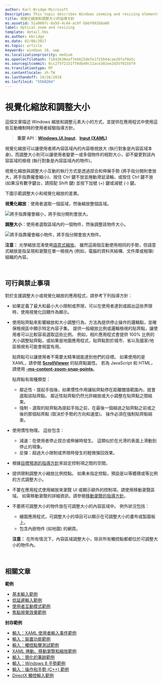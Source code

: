 ```yaml
---
author: Karl-Bridge-Microsoft
Description: This topic describes Windows zooming and resizing elements and provides user experience guidelines for using these interaction mechanisms in your apps.
title: 視覺化縮放和調整大小的指導方針
ms.assetid: 51a0007c-8a5d-4c44-ac9f-bbbf092b8a00
label: Optical zoom and resizing
template: detail.hbs
ms.author: kbridge
ms.date: 02/08/2017
ms.topic: article
keywords: windows 10, uwp
ms.localizationpriority: medium
ms.openlocfilehash: f1643638eaf7eb625defe1f25b44cae20faf0a5c
ms.sourcegitcommit: 6cc275f2151f78db40c11ace381ee2d35f0155f9
ms.translationtype: MT
ms.contentlocale: zh-TW
ms.lasthandoff: 10/26/2018
ms.locfileid: "5568264"
---
```

# <a name="optical-zoom-and-resizing"></a>視覺化縮放和調整大小



這個文章描述 Windows 縮放和調整元素大小的方式，並提供在應用程式中使用這些互動機制時的使用者經驗指導方針。

> **重要 API**：[**Windows.UI.Input**](https://msdn.microsoft.com/library/windows/apps/br242084)、[**Input (XAML)**](https://msdn.microsoft.com/library/windows/apps/br227994)

視覺化縮放可以讓使用者將內容區域內的內容檢視放大 (執行對象是內容區域本身)，而調整大小則可以讓使用者變更一或多個物件的相對大小，卻不變更對該內容區域的檢視 (執行對象是內容區域內的物件)。

視覺化縮放與調整大小互動的執行方式是透過捏合和伸展手勢 (將手指分開則會放大，將手指靠攏會縮小)、按住 Ctrl 鍵不放並捲動滑鼠滾輪，或按住 Ctrl 鍵不放 (如果沒有數字鍵台，請搭配 Shift 鍵) 並按下加號 (+) 鍵或減號 (-) 鍵。

下圖示範調整大小和視覺化縮放的差異。

**視覺化縮放**：使用者選取一個區域，然後縮放整個區域。

![將手指靠攏會縮小，將手指分開則會放大。](images/areazoom.png)

**調整大小**：使用者選取區域內的一個物件，然後調整該物件大小。

![將手指靠攏會縮小物件，將手指分開會放大物件。](images/objectresize.png)

**注意：** 光學縮放混淆使用[語意式縮放](../controls-and-patterns/semantic-zoom.md)。 雖然這兩個互動使用相同的手勢，但語意式縮放是指呈現和瀏覽在單一檢視內 (例如，電腦的資料夾結構、文件庫或相簿) 組織的內容。

 

## <a name="dos-and-donts"></a>可行與禁止事項


對於支援調整大小或視覺化縮放的應用程式，請參考下列指導方針：

-   如果定義了最大和最小大小限制或界限，可以在使用者達到或超出這些界限時，使用視覺化回饋作為顯示。
-   使用貼齊點來影響縮放和大小調整行為，方法為提供停止操作的邏輯點，並確保檢視區中顯示特定內容子集。 提供一般縮放比例或邏輯檢視的貼齊點，讓使用者可以比較容易選取這些比例。 例如，相片應用程式會提供 100% 比例的大小調整貼齊點，或如果是地圖應用程式，貼齊點對於城市、省以及國家/地區檢視有可能會相當有用。

    貼齊點可以讓使用者不需要太精準就能達到他們的目標。 如果使用的是 XAML，請參閱 [**ScrollViewer**](https://msdn.microsoft.com/library/windows/apps/br209527) 的貼齊點屬性。 若為 JavaScript 和 HTML，請使用 [**-ms-content-zoom-snap-points**](https://msdn.microsoft.com/library/hh771895)。

    貼齊點有兩種類型：

    -   鄰近性 - 提起手指後，如果慣性作用讓貼齊點停在距離閾值範圍內，就會選取該貼齊點。 鄰近性貼齊點仍然允許縮放或大小調整在貼齊點之間結束。
    -   強制 - 選取的貼齊點為提起手指之前，在最後一個越過之貼齊點之前或之後的那個貼齊點 (取決於手勢的方向和速度)。 操作必須在強制貼齊點結束。
-   使用慣性物理。 這些包含：
    -   減速：在使用者停止捏合或伸展時發生。 這類似於在光滑的表面上滑動到停止的現象。
    -   反彈：超過大小限制或界限時發生的輕微彈回效果。
-   根據[目標預測的指導方針](guidelines-for-targeting.md)來設定控制項之間的空間。
-   提供限制調整大小縮放比例控點。 如果未指定控點，預設是以等體積或等比例的方式調整大小。
-   不要在應用程式使用縮放來瀏覽 UI 或顯示額外的控制項，請使用移動瀏覽區域。 如需移動瀏覽的詳細資訊，請參閱[移動瀏覽的指導方針](guidelines-for-panning.md)。
-   不要將可調整大小的物件放在可調整大小的內容區域中。 例外狀況包括：
    -   繪圖應用程式，可調整大小的項目可以顯示在可調整大小的畫布或製圖板上。
    -   包含內嵌物件 (如地圖) 的網頁。

    **注意：** 在所有情況下，內容區域調整大小，除非所有觸控點都都位於可調整大小的物件內。

     

## <a name="related-articles"></a>相關文章


**範例**
* [基本輸入範例](http://go.microsoft.com/fwlink/p/?LinkID=620302)
* [低延遲輸入範例](http://go.microsoft.com/fwlink/p/?LinkID=620304)
* [使用者互動模式範例](http://go.microsoft.com/fwlink/p/?LinkID=619894)
* [焦點視覺效果範例](http://go.microsoft.com/fwlink/p/?LinkID=619895)

**封存範例**
* [輸入：XAML 使用者輸入事件範例](http://go.microsoft.com/fwlink/p/?linkid=226855)
* [輸入：裝置功能範例](http://go.microsoft.com/fwlink/p/?linkid=231530)
* [輸入：觸控點擊測試範例](http://go.microsoft.com/fwlink/p/?linkid=231590)
* [XAML 捲動、移動瀏覽和縮放範例](http://go.microsoft.com/fwlink/p/?linkid=251717)
* [輸入：簡化的筆跡範例](http://go.microsoft.com/fwlink/p/?linkid=246570)
* [輸入：Windows 8 手勢範例](http://go.microsoft.com/fwlink/p/?LinkId=264995)
* [輸入：操作和手勢 (C++) 範例](http://go.microsoft.com/fwlink/p/?linkid=231605)
* [DirectX 觸控輸入範例](http://go.microsoft.com/fwlink/p/?LinkID=231627)
 

 




